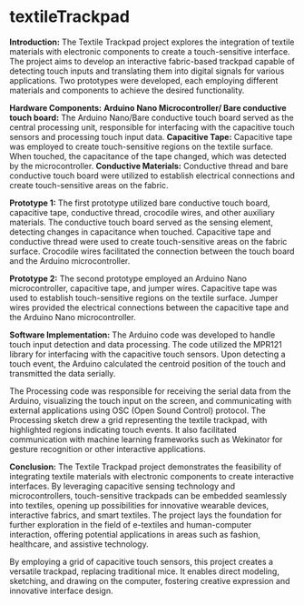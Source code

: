 # textileTrackpad

**Introduction:**
The Textile Trackpad project explores the integration of textile materials with electronic components to create a touch-sensitive interface. The project aims to develop an interactive fabric-based trackpad capable of detecting touch inputs and translating them into digital signals for various applications. Two prototypes were developed, each employing different materials and components to achieve the desired functionality.

**Hardware Components:**
**Arduino Nano Microcontroller/ Bare conductive touch board:** The Arduino Nano/Bare conductive touch board served as the central processing unit, responsible for interfacing with the capacitive touch sensors and processing touch input data.
**Capacitive Tape:** Capacitive tape was employed to create touch-sensitive regions on the textile surface. When touched, the capacitance of the tape changed, which was detected by the microcontroller.
**Conductive Materials:** Conductive thread and bare conductive touch board were utilized to establish electrical connections and create touch-sensitive areas on the fabric.

**Prototype 1:**
The first prototype utilized bare conductive touch board, capacitive tape, conductive thread, crocodile wires, and other auxiliary materials. The conductive touch board served as the sensing element, detecting changes in capacitance when touched. Capacitive tape and conductive thread were used to create touch-sensitive areas on the fabric surface. Crocodile wires facilitated the connection between the touch board and the Arduino microcontroller.

**Prototype 2:**
The second prototype employed an Arduino Nano microcontroller, capacitive tape, and jumper wires. Capacitive tape was used to establish touch-sensitive regions on the textile surface. Jumper wires provided the electrical connections between the capacitive tape and the Arduino Nano microcontroller.

**Software Implementation:**
The Arduino code was developed to handle touch input detection and data processing. The code utilized the MPR121 library for interfacing with the capacitive touch sensors. Upon detecting a touch event, the Arduino calculated the centroid position of the touch and transmitted the data serially.

The Processing code was responsible for receiving the serial data from the Arduino, visualizing the touch input on the screen, and communicating with external applications using OSC (Open Sound Control) protocol. The Processing sketch drew a grid representing the textile trackpad, with highlighted regions indicating touch events. It also facilitated communication with machine learning frameworks such as Wekinator for gesture recognition or other interactive applications.

**Conclusion:**
The Textile Trackpad project demonstrates the feasibility of integrating textile materials with electronic components to create interactive interfaces. By leveraging capacitive sensing technology and microcontrollers, touch-sensitive trackpads can be embedded seamlessly into textiles, opening up possibilities for innovative wearable devices, interactive fabrics, and smart textiles. The project lays the foundation for further exploration in the field of e-textiles and human-computer interaction, offering potential applications in areas such as fashion, healthcare, and assistive technology.


By employing a grid of capacitive touch sensors, this project creates a versatile trackpad, replacing traditional mice. It enables direct modeling, sketching, and drawing on the computer, fostering creative expression and innovative interface design.






